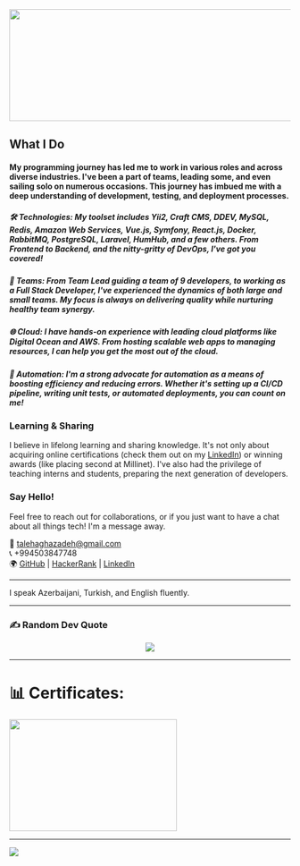 
<div align="center">
  <img height="200" width="900" src="https://media.giphy.com/media/v1.Y2lkPTc5MGI3NjExamNxdmZvaGlnZWl3aWRvbXE3bXdrbDgxNW9lZzF6bjhpYjA4b3M2ZSZlcD12MV9pbnRlcm5hbF9naWZfYnlfaWQmY3Q9Zw/RgWIsbDWOAr1HGqC8t/giphy.gif"  />
</div>

###

## What I Do

#### My programming journey has led me to work in various roles and across diverse industries. I've been a part of teams, leading some, and even sailing solo on numerous occasions. This journey has imbued me with a deep understanding of development, testing, and deployment processes.

##### 🛠 **Technologies**: My toolset includes Yii2, Craft CMS, DDEV, MySQL, Redis, Amazon Web Services, Vue.js, Symfony, React.js, Docker, RabbitMQ, PostgreSQL, Laravel, HumHub, and a few others. From Frontend to Backend, and the nitty-gritty of DevOps, I've got you covered!

##### 👥 **Teams**: From Team Lead guiding a team of 9 developers, to working as a Full Stack Developer, I've experienced the dynamics of both large and small teams. My focus is always on delivering quality while nurturing healthy team synergy.

##### 🌐 **Cloud**: I have hands-on experience with leading cloud platforms like Digital Ocean and AWS. From hosting scalable web apps to managing resources, I can help you get the most out of the cloud.

##### 🔁 **Automation**: I'm a strong advocate for automation as a means of boosting efficiency and reducing errors. Whether it's setting up a CI/CD pipeline, writing unit tests, or automated deployments, you can count on me!

### Learning & Sharing

I believe in lifelong learning and sharing knowledge. It's not only about acquiring online certifications (check them out on my [LinkedIn](https://www.linkedin.com/in/t4l3x)) or winning awards (like placing second at Millinet). I've also had the privilege of teaching interns and students, preparing the next generation of developers.

### Say Hello!

Feel free to reach out for collaborations, or if you just want to have a chat about all things tech! I'm a message away.

📧 talehaghazadeh@gmail.com  
📞 +994503847748  
🌍 [GitHub](https://github.com/t4l3x) | [HackerRank](https://www.hackerrank.com/t4l3x) | [LinkedIn](https://www.linkedin.com/in/t4l3x)

---

I speak Azerbaijani, Turkish, and English fluently.

---

### ✍️ Random Dev Quote
<div align="center">
   <img height="auto" width="auto" src="https://quotes-github-readme.vercel.app/api?type=horizontal&theme=radical" />
</div>

---

###
# 📊 Certificates:
<div align="left">
  <img height="200" width="300" src="https://github.com/t4l3x/t4l3x/assets/7026743/47bb01ea-5e3b-4023-9374-d5959190de07"  />
</div>


---
[![](https://visitcount.itsvg.in/api?id=t4l3x&icon=0&color=2)](https://visitcount.itsvg.in)

<!-- Proudly created with GPRM ( https://gprm.itsvg.in ) -->
